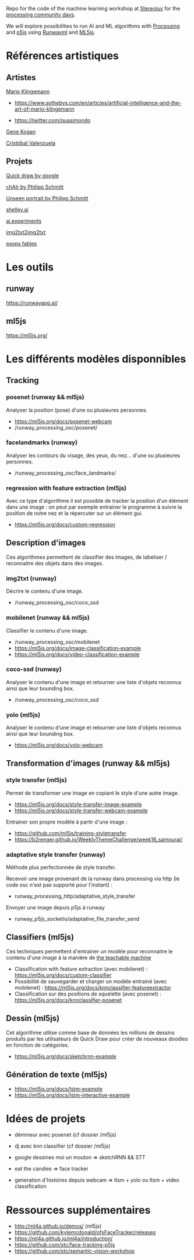 Repo for the code of the machine learning workshop at [Stereolux](https://www.stereolux.org/) for the [processing community days](https://day.processing.org/).

We will explore possibilities to run AI and ML algorithms with [Processing](https://processing.org/) and [p5js](https://p5js.org/) using [Runwayml](https://runwayapp.ai/) and [ML5js](https://ml5js.org/).


# Références artistiques

## Artistes

[Mario Klingemann](http://quasimondo.com/) 
  
- https://www.sothebys.com/en/articles/artificial-intelligence-and-the-art-of-mario-klingemann

- https://twitter.com/quasimondo
  
[Gene Kogan](http://genekogan.com/) 

[Cristóbal Valenzuela](https://cvalenzuelab.com/)

## Projets

[Quick draw by google](https://quickdraw.withgoogle.com/)
    
[chAIr by Philipp Schmitt](https://philippschmitt.com/work/chair)   
    
[Unseen portrait by Philipp Schmitt](https://philippschmitt.com/work/unseen-portraits)  
    
[shelley.ai](http://shelley.ai/) 
 
[ai.experiments](https://experiments.withgoogle.com/collection/ai)

[img2txt2img2txt](https://b2renger.github.io/Runway-experiment-img2txt2img2txt/index.html)
    
[esops fables](https://towardsdatascience.com/lets-read-a-story-a-study-on-storytelling-for-children-using-machine-learning-tools-1b631bbbffac)


# Les outils

## runway 

https://runwayapp.ai/ 

## ml5js

https://ml5js.org/  


# Les différents modèles disponnibles

## Tracking

### posenet (runway && ml5js)

Analyser la position (pose) d'une ou plusieures personnes.

- https://ml5js.org/docs/posenet-webcam
- /runway_processing_osc/posenet/


### facelandmarks (runway)

Analyser les contours du visage, des yeux, du nez... d'une ou plusieures personnes.

- /runway_processing_osc/face_landmarks/


### regression with feature extraction (ml5js)

Avec ce type d'algorithme il est possible de tracker la position d'un élément dans une image : on peut par exemple entrainer le programme à suivre la position de notre nez et la répercuter sur un élément gui.

- https://ml5js.org/docs/custom-regression


## Description d'images

Ces algorithmes permettent de classifier des images, de labeliser / reconnaitre des objets dans des images.


### img2txt (runway)

Décrire le contenu d'une image.

- /runway_processing_osc/coco_ssd


### mobilenet (runway && ml5js)

Classifier le contenu d'une image.

- /runway_processing_osc/mobilenet
- https://ml5js.org/docs/image-classification-example
- https://ml5js.org/docs/video-classification-example


### coco-ssd (runway)

Analyser le contenu d'une image et retourner une liste d'objets reconnus ainsi que leur bounding box.

- /runway_processing_osc/coco_ssd


### yolo (ml5js)

Analyser le contenu d'une image et retourner une liste d'objets reconnus ainsi que leur bounding box.

- https://ml5js.org/docs/yolo-webcam


## Transformation d'images (runway && ml5js)

### style transfer (ml5js)

Permet de transformer une image en copiant le style d'une autre image.

- https://ml5js.org/docs/style-transfer-image-example
- https://ml5js.org/docs/style-transfer-webcam-example

Entrainer son propre modèle à partir d'une image :

- https://github.com/ml5js/training-styletransfer
- https://b2renger.github.io/WeeklyThemeChallenge/week16_samourai/


### adaptative style transfer (runway)

Méthode plus perfectionnée de style transfer.

Recevoir une image provenant de la runway dans processing via http (le code osc n'est pas supporté pour l'instant) :
- runway_processing_http/adaptative_style_transfer

Envoyer une image depuis p5js à runway
- runway_p5js_socketio/adaptative_file_transfer_send


## Classifiers (ml5js)

Ces techniques permettent d'entrainer un modèle pour reconnaitre le contenu d'une image à la manière de [the teachable machine](https://teachablemachine.withgoogle.com/)

- Classification with feature extraction (avec mobilenet) : https://ml5js.org/docs/custom-classifier
- Possibilité de sauvegarder et charger un modèle entrainé (avec mobilenet) : https://ml5js.org/docs/knnclassifier-featureextractor
- Classification sur des positions de squelette (avec posenet) : https://ml5js.org/docs/knnclassifier-posenet


## Dessin (ml5js)

Cet algorithme utilise comme base de données les millions de dessins produits par les utilisateurs de Quick Draw pour créer de nouveaux doodles en fonction de catégories.

- https://ml5js.org/docs/sketchrnn-example


## Génération de texte (ml5js)

- https://ml5js.org/docs/lstm-example
- https://ml5js.org/docs/lstm-interactive-example



# Idées de projets 

- démineur avec posenet (cf dossier /ml5js)
- dj avec knn classifier (cf dossier /ml5js)

- google dessines moi un mouton => sketchRNN && STT
- eat the candies => face tracker
- generation d'histoires depuis webcam => ltsm + yolo ou ltsm + video classification


# Ressources supplémentaires

- http://ml4a.github.io/demos/ (ml5js)
- https://github.com/kylemcdonald/ofxFaceTracker/releases 
- https://ml4a.github.io/ml4a/introduction/
- https://github.com/stc/face-tracking-p5js
- https://github.com/stc/semantic-vision-workshop




